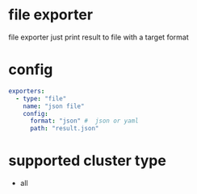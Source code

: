 # file exporter
file exporter just print result to file with a target format

# config
```yaml
exporters:
  - type: "file"
    name: "json file"
    config:
      format: "json" #  json or yaml
      path: "result.json"
```

# supported cluster type 
* all